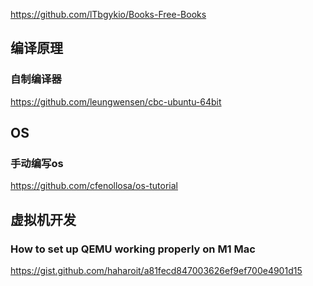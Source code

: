 


https://github.com/lTbgykio/Books-Free-Books

## 编译原理
### 自制编译器
https://github.com/leungwensen/cbc-ubuntu-64bit

## OS
### 手动编写os
https://github.com/cfenollosa/os-tutorial

## 虚拟机开发
### How to set up QEMU working properly on M1 Mac

https://gist.github.com/haharoit/a81fecd847003626ef9ef700e4901d15

